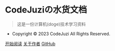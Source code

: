 <!-- _coverpage.md -->

# CodeJuziの水货文档
> 这是一份计算机(doge)技术学习资料

- Copyright © 2023 CodeJuzi All Rights Reserved.

[开始阅读](README.md)
[关于作者](ABOUTME.md)
[GitHub](https://github.com/dingxinliang88)

<!-- background color -->

<!-- ![color](#292929) -->